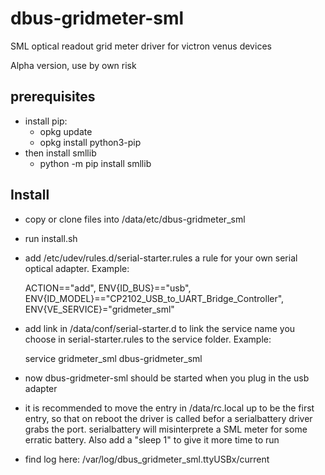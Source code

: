 # dbus-gridmeter-sml
SML optical readout grid meter driver for victron venus devices

Alpha version, use by own risk

## prerequisites
* install pip:
   * opkg update
   * opkg install python3-pip
* then install smllib
   * python -m pip install smllib

## Install
* copy or clone files into /data/etc/dbus-gridmeter_sml
* run install.sh
* add /etc/udev/rules.d/serial-starter.rules a rule for your own serial optical adapter. Example:
    
    ACTION=="add", ENV{ID_BUS}=="usb", ENV{ID_MODEL}=="CP2102_USB_to_UART_Bridge_Controller", ENV{VE_SERVICE}="gridmeter_sml"

* add link in /data/conf/serial-starter.d to link the service name you choose in serial-starter.rules to the service folder. Example:

    service gridmeter_sml dbus-gridmeter_sml

* now dbus-gridmeter-sml should be started when you plug in the usb adapter
* it is recommended to move the entry in /data/rc.local up to be the first entry, so that on reboot the driver is called befor a serialbattery driver grabs the port. serialbattery will misinterprete a SML meter for some erratic battery. Also add a "sleep 1" to give it more time to run
* find log here: /var/log/dbus_gridmeter_sml.ttyUSBx/current
